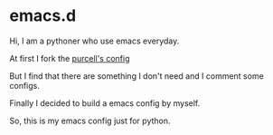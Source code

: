 # emacs.d

Hi, I am a pythoner who use emacs everyday.

At first I fork the [purcell's config](https://github.com/Mellcap/purcell_emacs_config)

But I find that there are something I don't need and I comment some configs.

Finally I decided to build a emacs config by myself.

So, this is my emacs config just for python.

